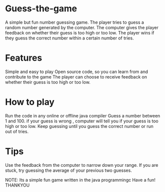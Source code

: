 # Guess-the-game
A simple but fun number guessing game. The player tries to guess a random number generated by the computer. The computer gives the player feedback on whether their guess is too high or too low. The player wins if they guess the correct number within a certain number of tries.

# Features
Simple and easy to play
Open source code, so you can learn from and contribute to the game
The player can choose to receive feedback on whether their guess is too high or too low.

# How to play
Run the code in any online or offline java compiler
Guess a number between 1 and 100.
if your guess is wrong , computer will tell you if your guess is too high or too low.
Keep guessing until you guess the correct number or run out of tries.

# Tips
Use the feedback from the computer to narrow down your range.
If you are stuck, try guessing the average of your previous two guesses.

NOTE: Its a simple fun game written in the java programmingc
      Have a fun!
      THANKYOU
